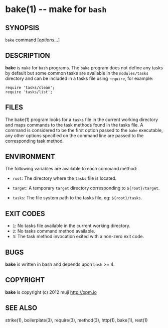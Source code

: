 bake(1) -- make for `bash`
=============================================

## SYNOPSIS

`bake` command [<var>options</var>...]<br>

## DESCRIPTION

**bake** is `make` for `bash` programs. The `bake` program does not define any tasks by default but some common tasks are available in the `modules/tasks` directory and can be included in a tasks file using `require`, for example:

	require 'tasks/clean';
	require 'tasks/list';

## FILES

The bake(1) program looks for a `tasks` file in the current working directory and maps commands to the task methods found in the tasks file. A command is considered to be the first option passed to the `bake` executable, any other options specified on the command line are passed to the corresponding task method.

## ENVIRONMENT

The following variables are available to each command method:

* `root`:
	The directory where the `tasks` file is located.

* `target`:
	A temporary `target` directory corresponding to `${root}/target`.
	
* `tasks`:
	The file system path to the tasks file, eg: `${root}/tasks`.
	
## EXIT CODES

* `1`:
	No tasks file available in the current working directory.
* `2`:
	No tasks command method available.
* `3`:
	The task method invocation exited with a non-zero exit code.

## BUGS

**bake** is written in bash and depends upon `bash` >= 4.

## COPYRIGHT

**bake** is copyright (c) 2012 muji <http://xpm.io>

## SEE ALSO

strike(1), boilerplate(3), require(3), method(3), http(1), bake(1), rest(1)

[SYNOPSIS]: #SYNOPSIS "SYNOPSIS"
[DESCRIPTION]: #DESCRIPTION "DESCRIPTION"
[FILES]: #FILES "FILES"
[ENVIRONMENT]: #ENVIRONMENT "ENVIRONMENT"
[EXIT CODES]: #EXIT-CODES "EXIT CODES"
[BUGS]: #BUGS "BUGS"
[COPYRIGHT]: #COPYRIGHT "COPYRIGHT"
[SEE ALSO]: #SEE-ALSO "SEE ALSO"


[strike(1)]: 	strike.1.html
[boilerplate(3)]: boilerplate.3.html
[require(3)]: 	require.3.html
[method(3)]: 	method.3.html
[http(1)]: 	http.1.html
[bake(1)]: 	bake.1.html
[rest(1)]: 	rest.1.html
[curl(1)]: 	http://man.cx/curl(1).html
[tee(1)]: 		http://man.cx/tee(1).html
[manpages(5)]: 	http://developer.apple.com/mac/library/documentation/Darwin/Reference/ManPages/man5/manpages.5.html.html
[bake(1)]: bake.1.html
[boilerplate(1)]: boilerplate.1.html
[http(1)]: http.1.html
[rest(1)]: rest.1.html
[strike(1)]: strike.1.html
